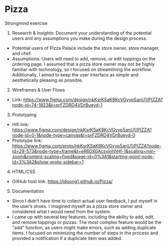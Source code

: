 # Pizza
 Strongmind exercise

 
1. Research & Insights: Document your understanding of the potential users and any assumptions you make during the design process.

- Potential users of Pizza Palace include the store owner, store manager, and chef.
- Assumptions: Users will need to add, remove, or edit toppings on the ordering page. I assumed that a pizza store owner may not be highly familiar with technology, so I focused on streamlining the workflow. Additionally, I aimed to keep the user interface as simple and aesthetically pleasing as possible.

2. Wireframes & User Flows

- Link: https://www.figma.com/design/nkKsrKSaK8KcVGvyp5anU1/PIZZA?node-id=74-1823&t=prFZDRD4VDrBueyd-1

3. Prototyping

- Hifi link: https://www.figma.com/design/nkKsrKSaK8KcVGvyp5anU1/PIZZA?node-id=0-1&node-type=canvas&t=prFZDRD4VDrBueyd-0
- Prototype link: https://www.figma.com/proto/nkKsrKSaK8KcVGvyp5anU1/PIZZA?node-id=29-573&node-type=frame&t=eR6DX0AcsyinhhHf-1&scaling=min-zoom&content-scaling=fixed&page-id=0%3A1&starting-point-node-id=3%3A2&show-proto-sidebar=1

4. HTML/CSS

- GitHub host link: https://jdoong1.github.io/Pizza/

5. Documentation

- Since I didn’t have time to collect actual user feedback, I put myself in the user’s shoes. I imagined myself as a pizza store owner and considered what I would need from the system.
- I came up with several key features, including the ability to add, edit, and remove toppings or pizzas. The most complex feature would be the "add" function, as users might make errors, such as adding duplicate items. I focused on minimizing the number of steps in the process and provided a notification if a duplicate item was added.
